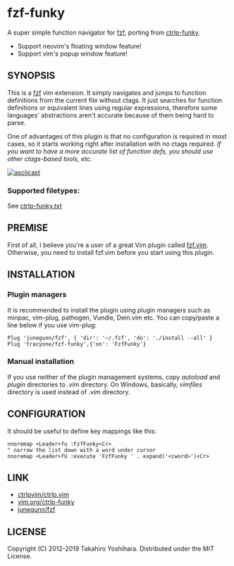 fzf-funky
============
A super simple function navigator for [fzf](https://github.com/junegunn/fzf), porting from [ctrlp-funky](https://github.com/tacahiroy/ctrlp-funky).

- Support neovim's floating window feature!
- Support vim's popup window feature!

SYNOPSIS
----------
This is a [fzf](https://github.com/junegunn/fzf) vim extension. It simply navigates and jumps to function definitions from the current file without ctags. It just searches for function definitions or equivalent lines using regular expressions, therefore some languages' abstractions aren't accurate because of them being hard to parse.

One of advantages of this plugin is that no configuration is required in most cases, so it starts working right after installation with no ctags required.
*If you want to have a more accurate list of function defs, you should use other ctags-based tools, etc.*

[![asciicast](https://asciinema.org/a/253055.svg)](https://asciinema.org/a/253055)

### Supported filetypes:
See [ctrlp-funky.txt](https://github.com/tracyone/fzf-funky/blob/master/doc/ctrlp-funky.txt#L22)


PREMISE
----------
First of all, I believe you're a user of a great Vim plugin called [fzf.vim](https://git::@github.com/junegunn/fzf.vim.git).
Otherwise, you need to install fzf.vim before you start using this plugin.


INSTALLATION
----------

### Plugin managers
It is recommended to install the plugin using plugin managers such as minpac, vim-plug, pathogen, Vundle, Dein.vim etc.
You can copy/paste a line below if you use vim-plug:

```vim
Plug 'junegunn/fzf', { 'dir': '~/.fzf', 'do': './install --all' }
Plug 'tracyone/fzf-funky',{'on': 'FzfFunky'}
```

### Manual installation
If you use neither of the plugin management systems, copy _autoload_ and _plugin_ directories to _.vim_ directory.
On Windows, basically, _vimfiles_ directory is used instead of _.vim_ directory.


CONFIGURATION
--------------
It should be useful to define key mappings like this:
```vim
nnoremap <Leader>fu :FzfFunky<Cr>
" narrow the list down with a word under cursor
nnoremap <Leader>fU :execute 'FzfFunky ' . expand('<cword>')<Cr>
```



LINK
-------

* [ctrlpvim/ctrlp.vim](https://github.com/ctrlpvim/ctrlp.vim)
* [vim.org/ctrlp-funky](http://www.vim.org/scripts/script.php?script_id=4592)
* [junegunn/fzf](https://github.com/junegunn/fzf)


LICENSE
-------

Copyright (C) 2012-2019 Takahiro Yoshihara. Distributed under the MIT License.

[1]: http://i.imgur.com/yO4PWAF.png
[2]: http://i.imgur.com/CnKui5H.png
[3]: http://i.imgur.com/B3hBycd.png
